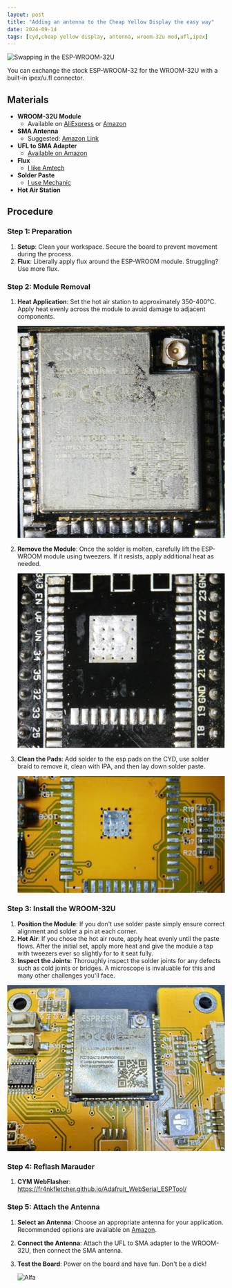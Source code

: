 ```yaml
---
layout: post
title: "Adding an antenna to the Cheap Yellow Display the easy way"
date: 2024-09-14
tags: [cyd,cheap yellow display, antenna, wroom-32u mod,ufl,ipex]
---
```

![Swapping in the ESP-WROOM-32U](https://w0.peakpx.com/wallpaper/56/444/HD-wallpaper-deer-polygon-art-8k-deer-polygon-artist-artwork-digital-art.jpg)

You can exchange the stock ESP-WROOM-32 for the WROOM-32U with a built-in ipex/u.fl connector.

## Materials

- **WROOM-32U Module**  
  - Available on [AliExpress](https://www.aliexpress.us/item/1005006566368554.html) or [Amazon](https://a.co/d/2cFy1Jf)
- **SMA Antenna**  
  - Suggested: [Amazon Link](https://a.co/d/41h6VpV)
- **UFL to SMA Adapter**  
  - [Available on Amazon](https://a.co/d/7glUbBC)
- **Flux**  
  - [I like Amtech](https://northridgefix.com/product/amtech-nc-559-v2-tf-flux-10ml-syringe-plunger-2-needle-sizes/)
- **Solder Paste**
  - [I use Mechanic](https://www.aliexpress.us/item/1005007333777376.html)
- **Hot Air Station**
## Procedure

### Step 1: Preparation

1. **Setup**: Clean your workspace. Secure the board to prevent movement during the process.
2. **Flux**: Liberally apply flux around the ESP-WROOM module. Struggling? Use more flux.

### Step 2: Module Removal

1. **Heat Application**: Set the hot air station to approximately 350-400°C. Apply heat evenly across the module to avoid damage to adjacent components.

   ![Heat Application](/assets/img/8.JPG)

2. **Remove the Module**: Once the solder is molten, carefully lift the ESP-WROOM module using tweezers. If it resists, apply additional heat as needed.

    ![Remove the Module](/assets/img/9.JPG)
   
4. **Clean the Pads**: Add solder to the esp pads on the CYD, use solder braid to remove it, clean with IPA, and then lay down solder paste.

    ![Clean the Pads](/assets/img/10.JPG)

### Step 3: Install the WROOM-32U

1. **Position the Module**: If you don't use solder paste simply ensure correct alignment and solder a pin at each corner. 
2. **Hot Air**: If you chose the hot air route, apply heat evenly until the paste flows. After the initial set, apply more heat and give the module a tap with tweezers ever so slightly for to it seat fully.
3. **Inspect the Joints**: Thoroughly inspect the solder joints for any defects such as cold joints or bridges. A microscope is invaluable for this and many other challenges you'll face.

  ![New module](/assets/img/11.jpg)

### Step 4: Reflash Marauder

1. **CYM WebFlasher**:
   https://fr4nkfletcher.github.io/Adafruit_WebSerial_ESPTool/
  
### Step 5: Attach the Antenna

1. **Select an Antenna**: Choose an appropriate antenna for your application. Recommended options are available on [Amazon](https://a.co/d/41h6VpV).
2. **Connect the Antenna**: Attach the UFL to SMA adapter to the WROOM-32U, then connect the SMA antenna.
3. **Test the Board**: Power on the board and have fun. Don't be a dick!
    
    ![Alfa](/assets/img/12.jpg)
  
